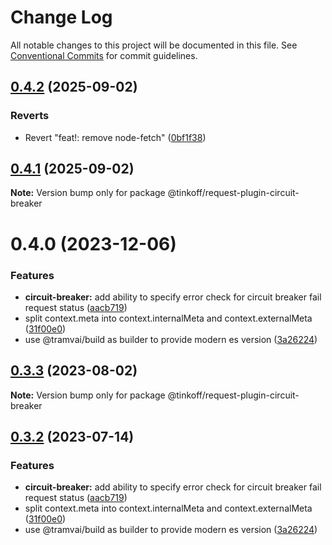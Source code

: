 # Change Log

All notable changes to this project will be documented in this file.
See [Conventional Commits](https://conventionalcommits.org) for commit guidelines.

## [0.4.2](https://github.com/Tinkoff/tinkoff-request/compare/@tinkoff/request-plugin-circuit-breaker@0.4.1...@tinkoff/request-plugin-circuit-breaker@0.4.2) (2025-09-02)


### Reverts

* Revert "feat!: remove node-fetch" ([0bf1f38](https://github.com/Tinkoff/tinkoff-request/commit/0bf1f38b55ed39ec3543c66c2df2d657e53df919))





## [0.4.1](https://github.com/Tinkoff/tinkoff-request/compare/@tinkoff/request-plugin-circuit-breaker@0.4.0...@tinkoff/request-plugin-circuit-breaker@0.4.1) (2025-09-02)

**Note:** Version bump only for package @tinkoff/request-plugin-circuit-breaker





# 0.4.0 (2023-12-06)


### Features

* **circuit-breaker:** add ability to specify error check for circuit breaker fail request status ([aacb719](https://github.com/Tinkoff/tinkoff-request/commit/aacb719ff17f76df51317698cf1c2e56c607b731))
* split context.meta into context.internalMeta and context.externalMeta ([31f00e0](https://github.com/Tinkoff/tinkoff-request/commit/31f00e0ae14767f213a67eb2df349c9f75adcfe7))
* use @tramvai/build as builder to provide modern es version ([3a26224](https://github.com/Tinkoff/tinkoff-request/commit/3a26224221d4fc073938cf32c2f147515620c28e))





## [0.3.3](https://github.com/Tinkoff/tinkoff-request/compare/@tinkoff/request-plugin-circuit-breaker@0.3.2...@tinkoff/request-plugin-circuit-breaker@0.3.3) (2023-08-02)

**Note:** Version bump only for package @tinkoff/request-plugin-circuit-breaker





## [0.3.2](https://github.com/Tinkoff/tinkoff-request/compare/@tinkoff/request-plugin-circuit-breaker@0.3.2...@tinkoff/request-plugin-circuit-breaker@0.3.2) (2023-07-14)


### Features

* **circuit-breaker:** add ability to specify error check for circuit breaker fail request status ([aacb719](https://github.com/Tinkoff/tinkoff-request/commit/aacb719ff17f76df51317698cf1c2e56c607b731))
* split context.meta into context.internalMeta and context.externalMeta ([31f00e0](https://github.com/Tinkoff/tinkoff-request/commit/31f00e0ae14767f213a67eb2df349c9f75adcfe7))
* use @tramvai/build as builder to provide modern es version ([3a26224](https://github.com/Tinkoff/tinkoff-request/commit/3a26224221d4fc073938cf32c2f147515620c28e))
